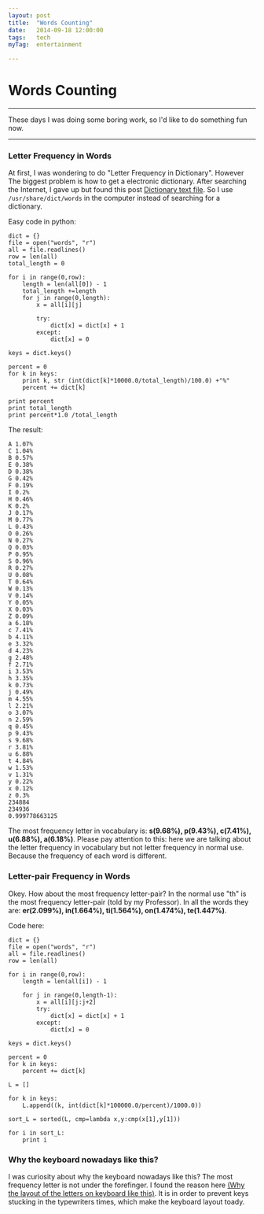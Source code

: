 ```yaml
---
layout: post
title:  "Words Counting"
date:   2014-09-18 12:00:00
tags:	tech
myTag:	entertainment

---
```


# Words Counting

-----------------------------

These days I was doing some boring work, so I'd like to do something fun now.

-----------------------------

### Letter Frequency in Words

At first, I was wondering to do "Letter Frequency in Dictionary". However The biggest problem is how to get a electronic dictionary. After searching the Internet, I gave up but found this post [Dictionary text file](http://stackoverflow.com/questions/4456446/dictionary-text-file). So I use `/usr/share/dict/words` in the computer instead of searching for a dictionary.

Easy code in python:

	dict = {}
	file = open("words", "r")
	all = file.readlines()
	row = len(all)
	total_length = 0

	for i in range(0,row):
		length = len(all[0]) - 1
		total_length +=length
		for j in range(0,length):
			x = all[i][j]

			try:
				dict[x] = dict[x] + 1
			except:
				dict[x] = 0

	keys = dict.keys()

	percent = 0
	for k in keys:
		print k, str (int(dict[k]*10000.0/total_length)/100.0) +"%"
		percent += dict[k]

	print percent
	print total_length
	print percent*1.0 /total_length

The result:
	
	A 1.07%
	C 1.04%
	B 0.57%
	E 0.38%
	D 0.38%
	G 0.42%
	F 0.19%
	I 0.2%
	H 0.46%
	K 0.2%
	J 0.17%
	M 0.77%
	L 0.43%
	O 0.26%
	N 0.27%
	Q 0.03%
	P 0.95%
	S 0.96%
	R 0.27%
	U 0.08%
	T 0.64%
	W 0.13%
	V 0.14%
	Y 0.05%
	X 0.03%
	Z 0.09%
	a 6.18%
	c 7.41%
	b 4.11%
	e 3.32%
	d 4.23%
	g 2.48%
	f 2.71%
	i 3.53%
	h 3.35%
	k 0.73%
	j 0.49%
	m 4.55%
	l 2.21%
	o 3.07%
	n 2.59%
	q 0.45%
	p 9.43%
	s 9.68%
	r 3.81%
	u 6.88%
	t 4.84%
	w 1.53%
	v 1.31%
	y 0.22%
	x 0.12%
	z 0.3%
	234884
	234936
	0.999778663125

The most frequency letter in vocabulary is: **s(9.68%), p(9.43%), c(7.41%), u(6.88%), a(6.18%)**. Please pay attention to this: here we are talking about the letter frequency in vocabulary but not letter frequency in normal use. Because the frequency of each word is different.

### Letter-pair Frequency in Words

Okey. How about the most frequency letter-pair? In the normal use "th" is the most frequency letter-pair (told by my Professor). In all the words they are: **er(2.099%), in(1.664%), ti(1.564%), on(1.474%), te(1.447%)**.

Code here:

	dict = {}
	file = open("words", "r")
	all = file.readlines()
	row = len(all)

	for i in range(0,row):
		length = len(all[i]) - 1

		for j in range(0,length-1):
			x = all[i][j:j+2]
			try:
				dict[x] = dict[x] + 1
			except:
				dict[x] = 0

	keys = dict.keys()

	percent = 0
	for k in keys:
		percent += dict[k]

	L = []

	for k in keys:
		L.append((k, int(dict[k]*100000.0/percent)/1000.0))

	sort_L = sorted(L, cmp=lambda x,y:cmp(x[1],y[1]))

	for i in sort_L:
		print i

### Why the keyboard nowadays like this? 

I was curiosity about why the keyboard nowadays like this? The most frequency letter is not under the forefinger. I found the reason here [(Why the layout of the letters on keyboard like this)](http://zhidao.baidu.com/link?url=5prXhdDQkQEvxc8S_HBosiqmWzerzFNBUXr0c00HHeAyv0DG8m3DGSbJ_FktuRhhKKWbPrEH0sHYbl227VRFQq). It is in order to prevent keys stucking in the typewriters times, which make the keyboard layout toady.
